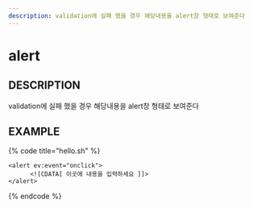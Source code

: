 ```yaml
---
description: validation에 실패 했을 경우 해당내용을 alert창 형태로 보여준다
---
```


# alert

## DESCRIPTION

validation에 실패 했을 경우 해당내용을 alert창 형태로 보여준다

## EXAMPLE

{% code title="hello.sh" %}
```markup
<alert ev:event="onclick">
      <![CDATA[ 이곳에 내용을 입력하세요 ]]>
</alert> 
```
{% endcode %}



